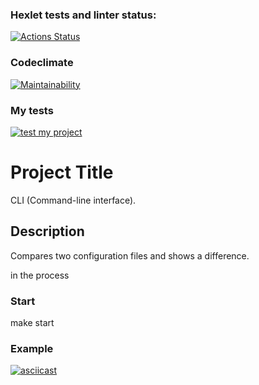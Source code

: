 ### Hexlet tests and linter status:
[![Actions Status](https://github.com/newzavod/frontend-project-lvl2/workflows/hexlet-check/badge.svg)](https://github.com/newzavod/frontend-project-lvl2/actions)

### Codeclimate
[![Maintainability](https://api.codeclimate.com/v1/badges/f15eb7ff0a18f61e7847/maintainability)](https://codeclimate.com/github/newzavod/frontend-project-lvl2/maintainability)

### My tests
[![test my project](https://github.com/newzavod/frontend-project-lvl2/actions/workflows/nodejs.yml/badge.svg)](https://github.com/newzavod/frontend-project-lvl2/actions/workflows/nodejs.yml)

# Project Title
CLI (Command-line interface).

## Description
Compares two configuration files and shows a difference.

in the process

### Start

make start

### Example

[![asciicast](https://asciinema.org/a/PfXqiaS2BqgN2JTvd7naR2c2X.svg)](https://asciinema.org/a/PfXqiaS2BqgN2JTvd7naR2c2X)
